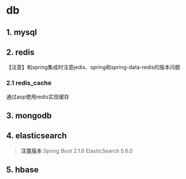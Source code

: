 # db

## 1. mysql

## 2. redis

【注意】和spring集成时注意jedis、spring和spring-data-redis的版本问题

### 2.1 redis_cache
通过aop使用redis实现缓存

## 3. mongodb

## 4. elasticsearch

> **注意版本**
> Spring Boot 2.1.6
> ElasticSearch 5.6.0

## 5. hbase